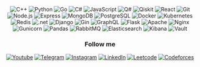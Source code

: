 <div align="center">
<p align="center"> 
    <img alt="C++" src="https://img.shields.io/badge/c++-%2300599C.svg?&style=for-the-badge&logo=c%2B%2B&logoColor=white" />
    <img alt="Python" src="https://img.shields.io/badge/python-%2314354C.svg?style=for-the-badge&logo=python&logoColor=white"/>
    <img alt="Go" src="https://img.shields.io/badge/Golang-blue?style=for-the-badge&logo=go&logoColor=white" />
    <img alt="C#" src="https://img.shields.io/badge/C%23-239120?style=for-the-badge&logo=c-sharp&logoColor=white" />
    <img alt="JavaScript" src="https://img.shields.io/badge/javascript-%23323330.svg?&style=for-the-badge&logo=javascript&logoColor=%23F7DF1E" />
    <img alt="Q#" src="https://img.shields.io/badge/Q%23-334205?style=for-the-badge&logo=c%23&logoColor=white" />
    <img alt="Qiskit" src="https://img.shields.io/badge/Qiskit-purple?style=for-the-badge&logo=qiskit&logoColor=white" />
    <img alt="React" src="https://img.shields.io/badge/react-%2361DAFB.svg?&style=for-the-badge&logo=react&logoColor=white" />
    <img alt="Git" src="https://img.shields.io/badge/Git-F05032?style=for-the-badge&logo=git&logoColor=white" />
    <img alt="Node.js" src="https://img.shields.io/badge/Node.js-339933?style=for-the-badge&logo=nodedotjs&logoColor=white" />
    <img alt="Express" src="https://img.shields.io/badge/Express.js-%23404D59.svg?&style=for-the-badge&logo=express&logoColor=white" />
    <img alt="MongoDB" src="https://img.shields.io/badge/MongoDB-white?style=for-the-badge&logo=mongodb&logoColor=4EA94B" />
    <img alt="PostgreSQL" src="https://img.shields.io/badge/PostgreSQL-316192?style=for-the-badge&logo=postgresql&logoColor=white" />
    <img alt="Docker" src="https://img.shields.io/badge/Docker-2496ED?style=for-the-badge&logo=docker&logoColor=white" />
    <img alt="Kubernetes" src="https://img.shields.io/badge/Kubernetes-2496ED?style=for-the-badge&logo=kubernetes&logoColor=white" />
    <img alt="Redis" src="https://img.shields.io/badge/Redis-darkred?style=for-the-badge&logo=redis&logoColor=white" />
    <img alt=".net" src="https://img.shields.io/badge/.NET-5C2D91?style=for-the-badge&logo=.net&logoColor=white" />
    <img alt="Django" src="https://img.shields.io/badge/Django-092E20?style=for-the-badge&logo=django&logoColor=white" />
    <img alt="Gin" src="https://img.shields.io/badge/Gin-e3427e?style=for-the-badge&logo=Gin&logoColor=white" />
    <img alt="GraphQL" src="https://img.shields.io/badge/GraphQL-408e30?style=for-the-badge&logo=GraphQL&logoColor=white" />
    <img alt="Flask" src="https://img.shields.io/badge/Flask-53427e?style=for-the-badge&logo=Flask&logoColor=white" />
    <img alt="Apache" src="https://img.shields.io/badge/Apache-934070?style=for-the-badge&logo=Apache&logoColor=white" />
    <img alt="Nginx" src="https://img.shields.io/badge/Nginx-303030?style=for-the-badge&logo=Nginx&logoColor=white" />
    <img alt="Gunicorn" src="https://img.shields.io/badge/Gunicorn-208932?style=for-the-badge&logo=Gunicorn&logoColor=white" />
    <img alt="Pandas" src="https://img.shields.io/badge/Pandas-205932?style=for-the-badge&logo=pandas&logoColor=white" />
    <img alt="RabbitMQ" src="https://img.shields.io/badge/RabbitMQ-e06060?style=for-the-badge&logo=rabbitMQ&logoColor=white" />
    <img alt="Elasticsearch" src="https://img.shields.io/badge/Elasticsearch-239120?style=for-the-badge&logo=Elasticsearch&logoColor=white" />
    <img alt="Kibana" src="https://img.shields.io/badge/Kibana-purple?style=for-the-badge&logo=Kibana&logoColor=white" />
    <img alt="Vault" src="https://img.shields.io/badge/Vault-yellow?style=for-the-badge&logo=Vault&logoColor=white" />

</p>

### Follow me
[![Youtube](https://img.shields.io/badge/Youtube-090909?style=for-the-badge&logo=Youtube&logoColor=911333)](https://www.youtube.com/channel/UCyxRWdBHgoO8vWiKSkugkNA)
[![Telegram](https://img.shields.io/badge/Telegram-090909?style=for-the-badge&logo=Telegram)](https://t.me/Glebegor)
[![Instagram](https://img.shields.io/badge/Instagram-090909?style=for-the-badge&logo=Instagram)](https://www.instagram.com/ars.gleb/)
[![LinkedIn](https://img.shields.io/badge/LinkedIn-090909?style=for-the-badge&logo=linkedin)](https://www.linkedin.com/in/hlib-arseniuk-71a154234/)
[![Leetcode](https://img.shields.io/badge/Leetcode-090909?style=for-the-badge&logo=leetcode)](https://leetcode.com/u/Glebegor-/)
[![Codeforces](https://img.shields.io/badge/Codeforces-090909?style=for-the-badge&logo=Codeforces)](https://codeforces.com/profile/Glebegor-)
</div>
